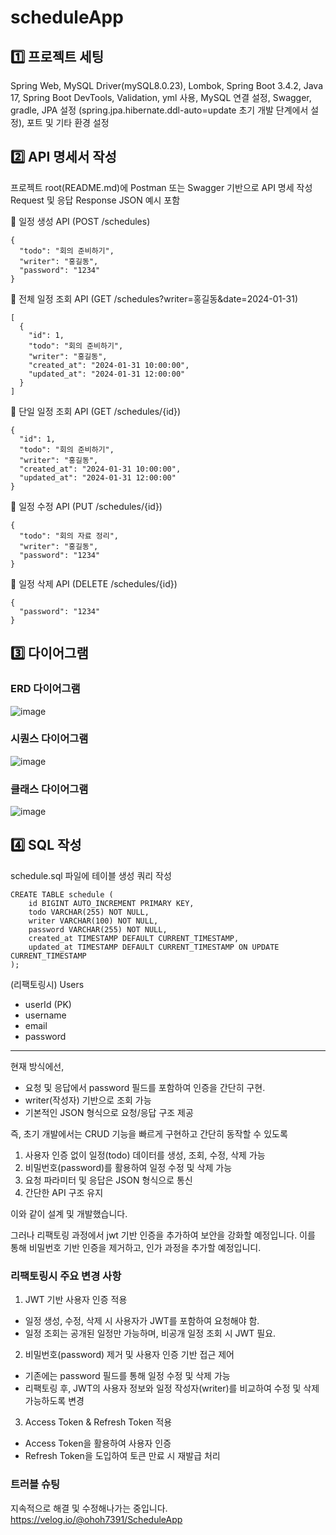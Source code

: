 # scheduleApp

## 1️⃣ 프로젝트 세팅
Spring Web,
MySQL Driver(mySQL8.0.23),
Lombok,
Spring Boot 3.4.2, Java 17,
Spring Boot DevTools,
Validation,
yml 사용,
MySQL 연결 설정, Swagger, gradle, 
JPA 설정 (spring.jpa.hibernate.ddl-auto=update 초기 개발 단계에서 설정),
포트 및 기타 환경 설정

## 2️⃣ API 명세서 작성
프로젝트 root(README.md)에 Postman 또는 Swagger 기반으로 API 명세 작성
Request 및 응답 Response JSON 예시 포함

📌 일정 생성 API (POST /schedules)
```
{
  "todo": "회의 준비하기",
  "writer": "홍길동",
  "password": "1234"
}
```
📌 전체 일정 조회 API (GET /schedules?writer=홍길동&date=2024-01-31)
```
[
  {
    "id": 1,
    "todo": "회의 준비하기",
    "writer": "홍길동",
    "created_at": "2024-01-31 10:00:00",
    "updated_at": "2024-01-31 12:00:00"
  }
]
```
📌 단일 일정 조회 API (GET /schedules/{id})
```
{
  "id": 1,
  "todo": "회의 준비하기",
  "writer": "홍길동",
  "created_at": "2024-01-31 10:00:00",
  "updated_at": "2024-01-31 12:00:00"
}
```
📌 일정 수정 API (PUT /schedules/{id})
```
{
  "todo": "회의 자료 정리",
  "writer": "홍길동",
  "password": "1234"
}
```
📌 일정 삭제 API (DELETE /schedules/{id})
```
{
  "password": "1234"
}
```
## 3️⃣ 다이어그램
### ERD 다이어그램
![image](https://github.com/user-attachments/assets/3a246311-a706-4deb-8a20-937d50aba157)

### 시퀀스 다이어그램
![image](https://github.com/user-attachments/assets/f762fd27-f4e9-410f-8bac-1c4bc06767ab)

### 클래스 다이어그램
![image](https://github.com/user-attachments/assets/9b27c4ab-7a55-4e7c-9966-85bd20888bf6)


## 4️⃣ SQL 작성
schedule.sql 파일에 테이블 생성 쿼리 작성

```
CREATE TABLE schedule (
    id BIGINT AUTO_INCREMENT PRIMARY KEY,
    todo VARCHAR(255) NOT NULL,
    writer VARCHAR(100) NOT NULL,
    password VARCHAR(255) NOT NULL,
    created_at TIMESTAMP DEFAULT CURRENT_TIMESTAMP,
    updated_at TIMESTAMP DEFAULT CURRENT_TIMESTAMP ON UPDATE CURRENT_TIMESTAMP
);
```

(리팩토링시)
Users 
- userId (PK)
- username
- email
- password


<hr>

현재 방식에선, 
- 요청 및 응답에서 password 필드를 포함하여 인증을 간단히 구현.
- writer(작성자) 기반으로 조회 가능
- 기본적인 JSON 형식으로 요청/응답 구조 제공

즉, 초기 개발에서는 CRUD 기능을 빠르게 구현하고 간단히 동작할 수 있도록

1. 사용자 인증 없이 일정(todo) 데이터를 생성, 조회, 수정, 삭제 가능
2. 비밀번호(password)를 활용하여 일정 수정 및 삭제 가능
3. 요청 파라미터 및 응답은 JSON 형식으로 통신
4. 간단한 API 구조 유지

이와 같이 설계 및 개발했습니다.

그러나 리팩토링 과정에서 jwt 기반 인증을 추가하여 보안을 강화할 예정입니다.
이를 통해 비밀번호 기반 인증을 제거하고, 인가 과정을 추가할 예정입니디.

### 리팩토링시 주요 변경 사항
1. JWT 기반 사용자 인증 적용
- 일정 생성, 수정, 삭제 시 사용자가 JWT를 포함하여 요청해야 함.
- 일정 조회는 공개된 일정만 가능하며, 비공개 일정 조회 시 JWT 필요.

2. 비밀번호(password) 제거 및 사용자 인증 기반 접근 제어
- 기존에는 password 필드를 통해 일정 수정 및 삭제 가능
- 리팩토링 후, JWT의 사용자 정보와 일정 작성자(writer)를 비교하여 수정 및 삭제 가능하도록 변경

3. Access Token & Refresh Token 적용
- Access Token을 활용하여 사용자 인증
- Refresh Token을 도입하여 토큰 만료 시 재발급 처리


### 트러블 슈팅
지속적으로 해결 및 수정해나가는 중입니다.
https://velog.io/@ohoh7391/ScheduleApp
